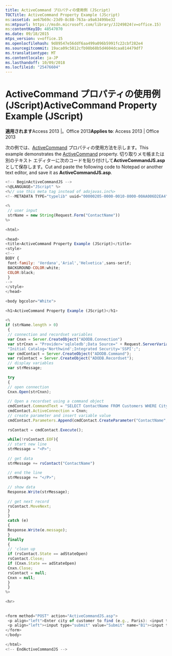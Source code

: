 ```yaml
---
title: ActiveCommand プロパティの使用例 (JScript)
TOCTitle: ActiveCommand Property Example (JScript)
ms:assetid: ae67b69c-23d9-8c88-763a-a9a63499be32
ms:mtpsurl: https://msdn.microsoft.com/library/JJ249824(v=office.15)
ms:contentKeyID: 48547070
ms.date: 09/18/2015
mtps_version: v=office.15
ms.openlocfilehash: 9d89547e56ddf6aa499a096b5991fc22cbf282e4
ms.sourcegitcommit: 19aca09c5812cfb98b68b5d4604dcaa814479df7
ms.translationtype: MT
ms.contentlocale: ja-JP
ms.lasthandoff: 10/09/2018
ms.locfileid: "25476604"
---
```

# <a name="activecommand-property-example-jscript"></a><span data-ttu-id="e4b25-102">ActiveCommand プロパティの使用例 (JScript)</span><span class="sxs-lookup"><span data-stu-id="e4b25-102">ActiveCommand Property Example (JScript)</span></span>


<span data-ttu-id="e4b25-103">**適用されます**Access 2013 |。Office 2013</span><span class="sxs-lookup"><span data-stu-id="e4b25-103">**Applies to**: Access 2013 | Office 2013</span></span>

<span data-ttu-id="e4b25-104">次の例では、[ActiveCommand](activecommand-property-ado.md) プロパティの使用方法を示します。</span><span class="sxs-lookup"><span data-stu-id="e4b25-104">This example demonstrates the [ActiveCommand](activecommand-property-ado.md) property.</span></span> <span data-ttu-id="e4b25-105">切り取りメモ帳または別のテキスト エディターに次のコードを貼り付けして**ActiveCommandJS.asp**として保存します。</span><span class="sxs-lookup"><span data-stu-id="e4b25-105">Cut and paste the following code to Notepad or another text editor, and save it as **ActiveCommandJS.asp**.</span></span>

```javascript
<!-- BeginActiveCommandJS --> 
<%@LANGUAGE="JScript" %> 
<%// use this meta tag instead of adojavas.inc%> 
<!--METADATA TYPE="typelib" uuid="00000205-0000-0010-8000-00AA006D2EA4" --> 
 
<% 
 // user input 
 strName = new String(Request.Form("ContactName")) 
%> 
 
<html> 
 
<head> 
<title>ActiveCommand Property Example (JScript)</title> 
<style> 
<!-- 
BODY { 
 font-family: 'Verdana','Arial','Helvetica',sans-serif; 
 BACKGROUND-COLOR:white; 
 COLOR:black; 
 } 
--> 
</style> 
</head> 
 
<body bgcolor="White"> 
 
<h1>ActiveCommand Property Example (JScript)</h1> 
 
<% 
if (strName.length > 0) 
 { 
 // connection and recordset variables 
 var Cnxn = Server.CreateObject("ADODB.Connection") 
 var strCnxn = "Provider='sqloledb';Data Source=" + Request.ServerVariables("SERVER_NAME") + ";" + 
 "Initial Catalog='Northwind';Integrated Security='SSPI';"; 
 var cmdContact = Server.CreateObject("ADODB.Command"); 
 var rsContact = Server.CreateObject("ADODB.Recordset"); 
 // display variables 
 var strMessage; 
 
 try 
 { 
 // open connection 
 Cnxn.Open(strCnxn); 
 
 // Open a recordset using a command object 
 cmdContact.CommandText = "SELECT ContactName FROM Customers WHERE City = ?"; 
 cmdContact.ActiveConnection = Cnxn; 
 // create parameter and insert variable value 
 cmdContact.Parameters.Append(cmdContact.CreateParameter("ContactName", adChar, adParamInput, 30, strName)); 
 
 rsContact = cmdContact.Execute(); 
 
 while(!rsContact.EOF){ 
 // start new line 
 strMessage = "<P>"; 
 
 // get data 
 strMessage += rsContact("ContactName") 
 
 // end the line 
 strMessage += "</P>"; 
 
 // show data 
 Response.Write(strMessage); 
 
 // get next record 
 rsContact.MoveNext; 
 } 
 } 
 catch (e) 
 { 
 Response.Write(e.message); 
 } 
 finally 
 { 
 // 'clean up 
 if (rsContact.State == adStateOpen) 
 rsContact.Close; 
 if (Cnxn.State == adStateOpen) 
 Cnxn.Close; 
 rsContact = null; 
 Cnxn = null; 
 } 
 } 
%> 
 
<hr> 
 
 
<form method="POST" action="ActiveCommandJS.asp"> 
 <p align="left">Enter city of customer to find (e.g., Paris): <input type="text" name="ContactName" size="40" value=""></p> 
 <p align="left"><input type="submit" value="Submit" name="B1"><input type="reset" value="Reset" name="B2"></p> 
</form> 
</body> 
 
</html> 
<!-- EndActiveCommandJS --> 
 
```

